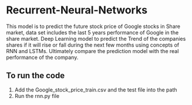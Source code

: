 # Recurrent-Neural-Networks

This model is to predict the future stock price of Google stocks in Share market, data set includes
the last 5 years performance of Google in the share market. Deep Learning model to predict the Trend of the companies
shares if it will rise or fall during the next few months using concepts of RNN and LSTMs. Ultimately compare the
prediction model with the real performance of the company.

## To run the code
 1) Add the Google_stock_price_train.csv and the test file into the path
 2)  Run the rnn.py file
 
     

